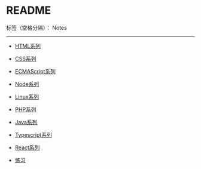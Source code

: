 ﻿# README

标签（空格分隔）： Notes

---

- [HTML系列](https://github.com/rel-start/Notes/blob/master/HTML/Catalog_html.md)
- [CSS系列](https://github.com/rel-start/Notes/blob/master/CSS/Catalog_css.md)
- [ECMAScript系列](https://github.com/rel-start/Notes/blob/master/ECMAScript/Catalog_ecmascript.md)
- [Node系列](https://github.com/rel-start/Notes/blob/master/Node/Catalog_node.md)
- [Linux系列](https://github.com/rel-start/Notes/blob/master/Linux/Catalog_linux.md)
- [PHP系列](https://github.com/rel-start/Notes/blob/master/PHP/Catalog_php.md)
- [Java系列](https://github.com/rel-start/Notes/blob/master/Java/Catalog_java.md)
- [Typescript系列](https://github.com/rel-start/Notes/blob/master/Typescript/Catelog_typescript.md)
- [React系列](https://github.com/rel-start/Notes/blob/master/Typescript/Catelog_react.md)

- [练习](https://github.com/rel-start/Notes/blob/master/Test/Catalog_test.md)





